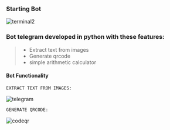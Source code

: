 ### Starting Bot
![terminal2](https://user-images.githubusercontent.com/91799009/178828330-5c0397bf-722f-4f02-a2e2-938b577d39d1.gif)



### Bot telegram developed in python with these features:

> - Extract text from images
> - Generate qrcode
> - simple arithmetic calculator

#### Bot Functionality

```EXTRACT TEXT FROM IMAGES:```

![telegram](https://user-images.githubusercontent.com/91799009/177224496-2175ff5f-71b9-4fec-8a27-5c297879c522.png)


```GENERATE QRCODE:```

![codeqr](https://user-images.githubusercontent.com/91799009/178830461-985a304a-d1f7-4327-9373-b6aa14b21df8.png)

